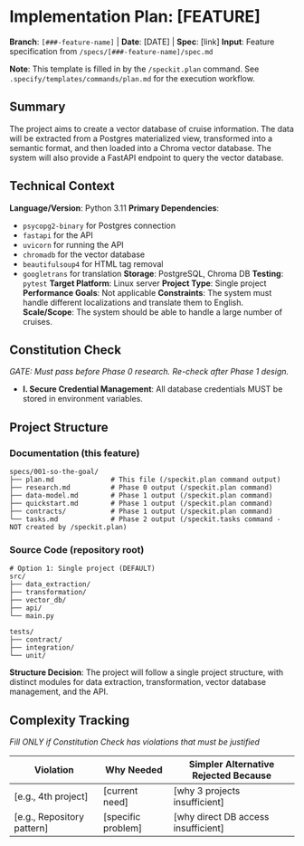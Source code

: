 # Implementation Plan: [FEATURE]

**Branch**: `[###-feature-name]` | **Date**: [DATE] | **Spec**: [link]
**Input**: Feature specification from `/specs/[###-feature-name]/spec.md`

**Note**: This template is filled in by the `/speckit.plan` command. See `.specify/templates/commands/plan.md` for the execution workflow.

## Summary

The project aims to create a vector database of cruise information. The data will be extracted from a Postgres materialized view, transformed into a semantic format, and then loaded into a Chroma vector database. The system will also provide a FastAPI endpoint to query the vector database.

## Technical Context

**Language/Version**: Python 3.11
**Primary Dependencies**:
- `psycopg2-binary` for Postgres connection
- `fastapi` for the API
- `uvicorn` for running the API
- `chromadb` for the vector database
- `beautifulsoup4` for HTML tag removal
- `googletrans` for translation
**Storage**: PostgreSQL, Chroma DB
**Testing**: `pytest`
**Target Platform**: Linux server
**Project Type**: Single project
**Performance Goals**: Not applicable
**Constraints**: The system must handle different localizations and translate them to English.
**Scale/Scope**: The system should be able to handle a large number of cruises.

## Constitution Check

*GATE: Must pass before Phase 0 research. Re-check after Phase 1 design.*

- **I. Secure Credential Management**: All database credentials MUST be stored in environment variables.

## Project Structure

### Documentation (this feature)

```
specs/001-so-the-goal/
├── plan.md              # This file (/speckit.plan command output)
├── research.md          # Phase 0 output (/speckit.plan command)
├── data-model.md        # Phase 1 output (/speckit.plan command)
├── quickstart.md        # Phase 1 output (/speckit.plan command)
├── contracts/           # Phase 1 output (/speckit.plan command)
└── tasks.md             # Phase 2 output (/speckit.tasks command - NOT created by /speckit.plan)
```

### Source Code (repository root)

```
# Option 1: Single project (DEFAULT)
src/
├── data_extraction/
├── transformation/
├── vector_db/
├── api/
└── main.py

tests/
├── contract/
├── integration/
└── unit/
```

**Structure Decision**: The project will follow a single project structure, with distinct modules for data extraction, transformation, vector database management, and the API.

## Complexity Tracking

*Fill ONLY if Constitution Check has violations that must be justified*

| Violation | Why Needed | Simpler Alternative Rejected Because |
|-----------|------------|-------------------------------------|
| [e.g., 4th project] | [current need] | [why 3 projects insufficient] |
| [e.g., Repository pattern] | [specific problem] | [why direct DB access insufficient] |
